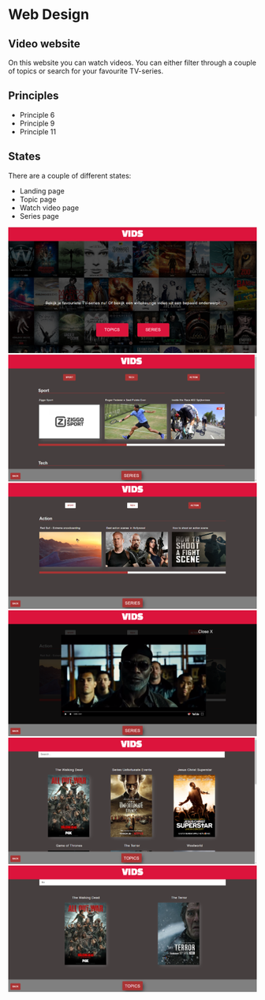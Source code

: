 # Web Design

## Video website

On this website you can watch videos. You can either filter through a couple of topics or search for your favourite TV-series.

## Principles

- Principle 6
- Principle 9
- Principle 11

## States

There are a couple of different states:

- Landing page
- Topic page
- Watch video page
- Series page

![](https://github.com/RobinFrugte97/web-design/blob/master/screenshot/Screenshot_1.png)
![](https://github.com/RobinFrugte97/web-design/blob/master/screenshot/Screenshot_2.png)
![](https://github.com/RobinFrugte97/web-design/blob/master/screenshot/Screenshot_3.png)
![](https://github.com/RobinFrugte97/web-design/blob/master/screenshot/Screenshot_4.png)
![](https://github.com/RobinFrugte97/web-design/blob/master/screenshot/Screenshot_5.png)
![](https://github.com/RobinFrugte97/web-design/blob/master/screenshot/Screenshot_6.png)
